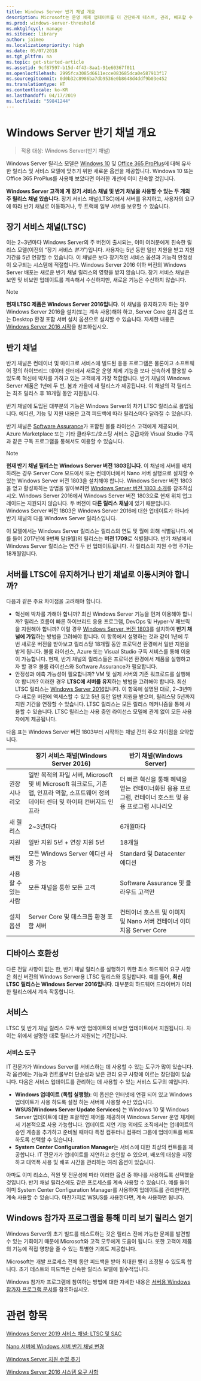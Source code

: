 ```yaml
---
title: Windows Server 반기 채널 개요
description: Microsoft는 운영 체제 업데이트를 더 간단하게 테스트, 관리, 배포할 수 있도록 하도록 Windows Server의 서비스를 간소화하고 있습니다.
ms.prod: windows-server-threshold
ms.mktglfcycl: manage
ms.sitesec: library
author: jaimeo
ms.localizationpriority: high
ms.date: 05/07/2018
ms.tgt_pltfrm: na
ms.topic: get-started-article
ms.assetid: 9cf87597-b15d-4f43-8aa1-91e60367f011
ms.openlocfilehash: 2995fca3085d6611ecce083685dca0e587913f17
ms.sourcegitcommit: 0d0b32c8986ba7db9536e0b8648d4ddf9b03e452
ms.translationtype: HT
ms.contentlocale: ko-KR
ms.lasthandoff: 04/17/2019
ms.locfileid: "59841244"
---
```

# <a name="windows-server-semi-annual-channel-overview"></a>Windows Server 반기 채널 개요

>적용 대상: Windows Server(반기 채널)

Windows Server 릴리스 모델은 [Windows 10](https://docs.microsoft.com/windows/deployment/update/waas-overview) 및 [Office 365 ProPlus](https://support.office.com/article/Overview-of-the-upcoming-changes-to-Office-365-ProPlus-update-management-78b33779-9356-4cdf-9d2c-08350ef05cca?ui=en-US&rs=en-US&ad=US)에 대해 유사한 릴리스 및 서비스 모델에 맞추기 위한 새로운 옵션을 제공합니다. Windows 10 또는 Office 365 ProPlus를 사용해 보았다면 이러한 개선에 이미 친숙할 것입니다.

**Windows Server 고객에 게 장기 서비스 채널 및 반기 채널을 사용할 수 있는 두 개의 주 릴리스 채널 있습니다.** 장기 서비스 채널(LTSC)에서 서버를 유지하고, 사용자의 요구에 따라 반기 채널로 이동하거나, 두 트랙에 일부 서버를 보유할 수 있습니다.


## <a name="long-term-servicing-channel-ltsc"></a>장기 서비스 채널(LTSC)
이는 2~3년마다 Windows Server의 주 버전이 출시되는, 이미 여러분에게 친숙한 릴리스 모델(이전의 “장기 서비스 *분기*”)입니다. 사용자는 5년 동안 일반 지원을 받고 지원 기간을 5년 연장할 수 있습니다. 이 채널은 보다 장기적인 서비스 옵션과 기능적 안정성이 요구되는 시스템에 적절합니다. Windows Server 2016 이하 버전의 Windows Server 배포는 새로운 반기 채널 릴리스의 영향을 받지 않습니다. 장기 서비스 채널은 보안 및 비보안 업데이트를 계속해서 수신하지만, 새로운 기능은 수신하지 않습니다.

> [!Note]  
> **현재 LTSC 제품은 Windows Server 2016입니다**. 이 채널을 유지하고자 하는 경우 Windows Server 2016을 설치(또는 계속 사용)해야 하고, Server Core 설치 옵션 또는 Desktop 환경 포함 서버 설치 옵션으로 설치할 수 있습니다. 자세한 내용은 [Windows Server 2016 시작](server-basics.md)을 참조하십시오. 



## <a name="semi-annual-channel"></a>반기 채널 
반기 채널은 컨테이너 및 마이크로 서비스에 빌드된 응용 프로그램은 물론이고 소프트웨어 정의 하이브리드 데이터 센터에서 새로운 운영 체제 기능을 보다 신속하게 활용할 수 있도록 혁신에 박차를 가하고 있는 고객에게 가장 적합합니다. 반기 채널의 Windows Server 제품은 1년에 두 번, 봄과 가을에 새 릴리스가 제공됩니다. 이 채널의 각 릴리스는 최초 릴리스 후 18개월 동안 지원됩니다.

반기 채널에 도입된 대부분의 기능은 Windows Server의 차기 LTSC 릴리스로 롤업됩니다. 에디션, 기능 및 지원 내용은 고객 피드백에 따라 릴리스마다 달라질 수 있습니다.

반기 채널은 [Software Assurance](https://www.microsoft.com/en-us/licensing/licensing-programs/software-assurance-default.aspx)가 포함된 볼륨 라이선스 고객에게 제공되며, Azure Marketplace 또는 기타 클라우드/호스팅 서비스 공급자와 Visual Studio 구독과 같은 구독 프로그램을 통해서도 이용할 수 있습니다.

> [!Note]  
> **현재 반기 채널 릴리스는 Windows Server 버전 1803입니다**. 이 채널에 서버를 배치하려는 경우 Server Core 모드에서 또는 컨테이너에서 Nano 서버 실행으로 설치할 수 있는 Windows Server 버전 1803을 설치해야 합니다. Windows Server 버전 1803을 얻고 활성화하는 방법을 알아보려면 [Windows Server 버전 1803 소개](get-started-with-1803.md)를 참조하십시오. Windows Server 2016에서 Windows Server 버전 1803으로 현재 위치 업그레이드는 지원되지 않습니다. 두 버전이 **다른 릴리스 채널**에 있기 때문입니다. Windows Server 버전 1803은 Windows Server 2016에 대한 업데이트가 아니라 반기 채널의 다음 Windows Server 릴리스입니다.



이 모델에서는 Windows Server 릴리스는 릴리스의 연도 및 월에 의해 식별됩니다. 예를 들어 2017년에 9번째 달(9월)의 릴리스는 **버전 1709**로 식별됩니다. 반기 채널에서 Windows Server 릴리스는 연간 두 번 업데이트됩니다. 각 릴리스의 지원 수명 주기는 18개월입니다.

## <a name="should-you-keep-servers-on-the-ltsc-or-move-them-to-the-semi-annual-channel"></a>서버를 LTSC에 유지하거나 반기 채널로 이동시켜야 합니까?
다음과 같은 주요 차이점을 고려해야 합니다.

- 혁신에 박차를 가해야 합니까? 최신 Windows Server 기능을 먼저 이용해야 합니까? 릴리스 흐름이 빠른 하이브리드 응용 프로그램, DevOps 및 Hyper-V 패브릭을 지원해야 합니까? 이럴 경우 [Windows Server, 버전 1803](get-started-with-1803.md)를 설치하여 **반기 채널에 가입**하는 방법을 고려해야 합니다. 이 항목에서 설명하는 것과 같이 1년에 두 번 새로운 버전을 받아보고 릴리스당 18개월 동안 프로덕션 환경에서 일반 지원을 받게 됩니다. 볼륨 라이선스, Azure 또는 Visual Studio 구독 서비스를 통해 이용이 가능합니다. 현재, 반기 채널의 릴리스들은 프로덕션 환경에서 제품을 실행하고자 할 경우 볼륨 라이선스와 Software Assurance가 필요합니다.
- 안정성과 예측 가능성이 필요합니까? VM 및 실제 서버의 기존 워크로드를 실행해야 합니까? 이러한 경우 **LTSC에 서버를 유지**하는 방법을 고려해야 합니다. 최신 LTSC 릴리스는 [Windows Server 2016](server-basics.md)입니다. 이 항목에 설명된 대로, 2~3년마다 새로운 버전에 액세스할 수 있고 5년 동안 일반 지원을 받으며, 릴리스당 5년까지 지원 기간을 연장할 수 있습니다. LTSC 릴리스는 모든 릴리스 메커니즘을 통해 사용할 수 있습니다. LTSC 릴리스는 사용 중인 라이선스 모델에 관계 없이 모든 사용자에게 제공됩니다. 

다음 표는 Windows Server 버전 1803부터 시작하는 채널 간의 주요 차이점을 요약합니다.

|  | 장기 서비스 채널(Windows Server 2016) |반기 채널(Windows Server) |
| ------------------- | ------------------------------------ | ------------------------------------------------- |
|권장 시나리오 | 일반 목적의 파일 서버, Microsoft 및 비 Microsoft 워크로드, 기존 앱, 인프라 역할, 소프트웨어 정의 데이터 센터 및 하이퍼 컨버지드 인프라 | 더 빠른 혁신을 통해 혜택을 얻는 컨테이너화된 응용 프로그램, 컨테이너 호스트 및 응용 프로그램 시나리오 |
| 새 릴리스 | 2~3년마다 |6개월마다 |
| 지원 |일반 지원 5년 + 연장 지원 5년 | 18개월 |
| 버전 | 모든 Windows Server 에디션 사용 가능 | Standard 및 Datacenter 에디션 |
| 사용할 수 있는 사람 | 모든 채널을 통한 모든 고객 | Software Assurance 및 클라우드 고객만 |
| 설치 옵션 | Server Core 및 데스크톱 환경 포함 서버 | 컨테이너 호스트 및 이미지 및 Nano 서버 컨테이너 이미지용 Server Core |                |


## <a name="device-compatibility"></a>디바이스 호환성
다른 전달 사항이 없는 한, 반기 채널 릴리스를 실행하기 위한 최소 하드웨어 요구 사항은 최신 버전의 Windows Server용 LTSC 릴리스와 동일합니다. 예를 들어, **최신 LTSC 릴리스는 Windows Server 2016입니다**. 대부분의 하드웨어 드라이버가 이러한 릴리스에서 계속 작동합니다.

## <a name="servicing"></a>서비스
LTSC 및 반기 채널 릴리스 모두 보안 업데이트와 비보안 업데이트에서 지원됩니다. 차이는 위에서 설명한 대로 릴리스가 지원되는 기간입니다.

### <a name="servicing-tools"></a>서비스 도구
IT 전문가가 Windows Server를 서비스하는 데 사용할 수 있는 도구가 많이 있습니다. 각 옵션에는 기능과 컨트롤부터 단순성과 낮은 관리 요구 사항에 이르는 장단점이 있습니다. 다음은 서비스 업데이트를 관리하는 데 사용할 수 있는 서비스 도구의 예입니다.

- **Windows 업데이트 (독립 실행형)**: 이 옵션은 인터넷에 연결 되어 있고 Windows 업데이트가 사용 하도록 설정 하는 서버에 사용할 수만 있습니다.
- **WSUS(Windows Server Update Services)** 는 Windows 10 및 Windows Server 업데이트에 대한 포괄적인 제어를 제공하며 Windows Server 운영 체제에서 기본적으로 사용 가능합니다. 업데이트 지연 기능 외에도 조직에서는 업데이트의 승인 계층을 추가하고 준비될 때마다 특정 컴퓨터나 컴퓨터 그룹에 업데이트를 배포하도록 선택할 수 있습니다.
- **System Center Configuration Manager**는 서비스에 대한 최상의 컨트롤을 제공합니다. IT 전문가가 업데이트를 지연하고 승인할 수 있으며, 배포의 대상을 지정하고 대역폭 사용 및 배포 시간을 관리하는 여러 옵션이 있습니다.

아마도 이미 리소스, 직원 및 전문성에 따라 이러한 옵션 중 하나를 사용하도록 선택했을 것입니다. 반기 채널 릴리스에도 같은 프로세스를 계속 사용할 수 있습니다. 예를 들어 이미 System Center Configuration Manager를 사용하여 업데이트를 관리한다면, 계속 사용할 수 있습니다. 마찬가지로 WSUS를 사용한다면, 계속 사용하면 됩니다.

## <a name="obtain-preview-releases-through-the-windows-insider-program"></a>Windows 참가자 프로그램을 통해 미리 보기 릴리스 얻기
Windows Server의 초기 빌드를 테스트하는 것은 릴리스 전에 가능한 문제를 발견할 수 있는 기회이기 때문에 Microsoft와 고객 모두에게 도움이 됩니다. 또한 고객이 제품의 기능에 직접 영향을 줄 수 있는 특별한 기회도 제공합니다. 

Microsoft는 개발 프로세스 전체 동안 피드백을 받아 최대한 빨리 조정될 수 있도록 합니다. 초기 테스트와 피드백은 신속한 릴리스 모델에 필수적입니다.

Windows 참가자 프로그램에 참여하는 방법에 대한 자세한 내용은 [서버용 Windows 참가자 프로그램 문서](https://docs.microsoft.com/windows-insider/at-work/)를 참조하십시오.
# <a name="related-topics"></a>관련 항목
[Windows Server 2019 서비스 채널: LTSC 및 SAC](https://docs.microsoft.com/windows-server/get-started-19/servicing-channels-19)

[Nano 서버에 Windows 서버 반기 채널 변경](nano-in-semi-annual-channel.md)

[Windows Server 지원 수명 주기](https://support.microsoft.com/en-us/lifecycle)

[Windows Server 2016 시스템 요구 사항](https://docs.microsoft.com/windows-server/get-started/system-requirements) 




